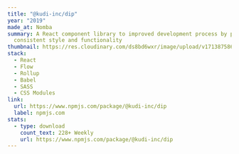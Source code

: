 ```yaml
---
title: "@kudi-inc/dip"
year: "2019"
made_at: Nomba
summary: A React component library to improved development process by providing
  consistent style and functionality
thumbnail: https://res.cloudinary.com/ds8bd6wxr/image/upload/v1713875861/my-portfolio/Screenshot_2024-04-23_at_13.36.47_l9iyb7.png
stack:
  - React
  - Flow
  - Rollup
  - Babel
  - SASS
  - CSS Modules
link:
  url: https://www.npmjs.com/package/@kudi-inc/dip
  label: npmjs.com
stats:
  - type: download
    count_text: 228+ Weekly
    url: https://www.npmjs.com/package/@kudi-inc/dip
---
```

